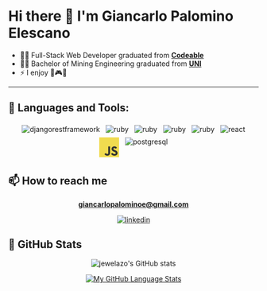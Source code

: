 

# Hi there 👋 I'm Giancarlo Palomino Elescano
- :man_technologist: Full-Stack Web Developer graduated from **[Codeable](https://www.codeable.la/)**
- :man_student: Bachelor of Mining Engineering  graduated from **[UNI](https://www.uni.edu.pe/)**
- ⚡ I enjoy :musical_score::video_game::bicyclist:
---------------------------------------------------------------------------

## 🧰 Languages and Tools:
<p align="center">
 <img src="https://i0.wp.com/unaaldia.hispasec.com/wp-content/uploads/2020/10/django-rest-framework.png?w=600&ssl=1" alt="djangorestframework" height="40" style="vertical-align:top; margin:4px">
 <img src="https://www.jasoft.org/Blog/image.axd?picture=/2021/localdb/SQL-Server-logo.png" alt="ruby" height="40" style="vertical-align:top; margin:4px">
 <img src="https://upload.wikimedia.org/wikipedia/commons/thumb/6/61/HTML5_logo_and_wordmark.svg/640px-HTML5_logo_and_wordmark.svg.png" alt="ruby" height="40" style="vertical-align:top; margin:4px">
 <img src="https://www.thoughtco.com/thmb/zrcb1zA4Vi47uULJhJKJdcshBgk=/1024x1024/filters:fill(auto,1)/css3-57b597e85f9b58b5c2b338de.png" alt="ruby" height="40" style="vertical-align:top; margin:4px">
<img src="https://beecrowd.com/wp-content/uploads/2024/04/2023-04-20-Ruby.jpg" alt="ruby" height="40" style="vertical-align:top; margin:4px">
 <img src="https://upload.wikimedia.org/wikipedia/commons/thumb/4/47/React.svg/1200px-React.svg.png" alt="react" height="40" style="vertical-align:top; margin:4px">
<img src="https://raw.githubusercontent.com/github/explore/80688e429a7d4ef2fca1e82350fe8e3517d3494d/topics/javascript/javascript.png" alt="Javascript" height="40" style="vertical-align:top; margin:4px">
<img src="https://blog.desdelinux.net/wp-content/uploads/2018/10/postgresql.jpeg" alt="postgresql" height="40" style="vertical-align:top; margin:4px">
</p>


## :mailbox: **How to reach me**
<div align="center">
 
**giancarlopalominoe@gmail.com**
 
[<img src='https://blog.hootsuite.com/wp-content/uploads/2025/05/linkedin-for-business-8-620x527.png' alt='linkedin' height='40'>](https://www.linkedin.com/in/giancarlopalominoelescano/)
</div>

## :abacus: **GitHub Stats**

<div align="center">

![jewelazo's GitHub stats](https://github-readme-stats.vercel.app/api?username=jewelazo&theme=cobalt2&count_private=true&style=centerme)


<!--[![Top Langs](https://github-readme-stats.vercel.app/api/top-langs/?username=jewelazo&theme=cobalt2)]()-->
[![My GitHub Language Stats](https://github-readme-stats.vercel.app/api/top-langs/?username=jewelazo&hide=css,html&langs_count=5&theme=cobalt2)]()
</div>
